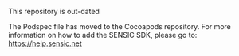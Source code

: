 This repository is out-dated

The Podspec file has moved to the Cocoapods repository. For more information on how to add the SENSIC SDK, please go to: https://help.sensic.net
